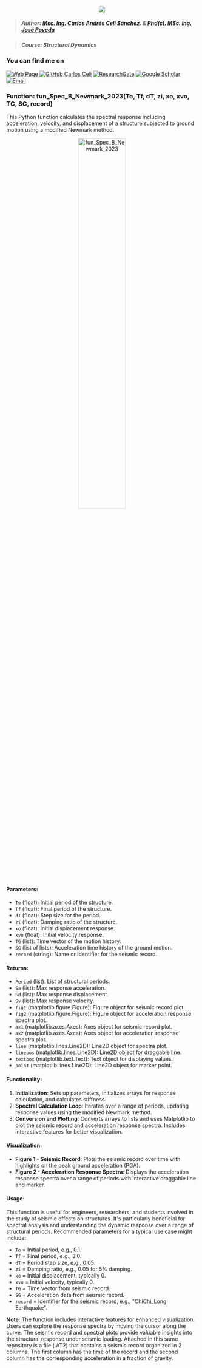 <div align="center">
    <img src="https://github.com/Normando1945/Normando1945.github.io/assets/62081230/1ac0bf1d-67cd-43f6-87b0-141417a606db">
</div>

>##### Author:                 [Msc. Ing. Carlos Andrés Celi Sánchez](https://www.researchgate.net/profile/Carlos-Celi). & [Phd(c). MSc. Ing. José Poveda](https://www.torrefuerte.com)

>##### Course:                 Structural Dynamics


### **You can find me on**
[![Web Page](https://img.shields.io/badge/Web%20Page-caceli.net-blue)](http:caceli.net)
[![GitHub Carlos Celi](https://img.shields.io/github/followers/Normando1945?label=follow&style=social)](https://github.com/Normando1945)
[![ResearchGate](https://img.shields.io/badge/-ResearchGate-00CCBB?style=social&logo=researchgate)](https://www.researchgate.net/profile/Carlos-Celi)
[![Google Scholar](https://img.shields.io/badge/-Google%20Scholar-4285F4?style=social&logo=google)](https://scholar.google.com.ec/citations?hl=es&user=yR4Gz7kAAAAJ)
<a href="Carlos Celi:normando1945@gmail.com"><img alt="Email" src="https://img.shields.io/badge/Email-normando1945@gmail.com-blue?style=flat&logo=gmail"></a>

### Function: fun_Spec_B_Newmark_2023(To, Tf, dT, zi, xo, xvo, TG, SG, record)

This Python function calculates the spectral response including acceleration, velocity, and displacement of a structure subjected to ground motion using a modified Newmark method.

<p align="center">
    <img src="https://github.com/Normando1945/Simple-Python-Functions-Collection/assets/62081230/a5d747fd-45e4-447e-ab21-71fa71f71224" alt="fun_Spec_B_Newmark_2023" width="50%">
</p>

#### Parameters:
- `To` (float): Initial period of the structure.
- `Tf` (float): Final period of the structure.
- `dT` (float): Step size for the period.
- `zi` (float): Damping ratio of the structure.
- `xo` (float): Initial displacement response.
- `xvo` (float): Initial velocity response.
- `TG` (list): Time vector of the motion history.
- `SG` (list of lists): Acceleration time history of the ground motion.
- `record` (string): Name or identifier for the seismic record.

#### Returns:
- `Period` (list): List of structural periods.
- `Sa` (list): Max response acceleration.
- `Sd` (list): Max response displacement.
- `Sv` (list): Max response velocity.
- `fig1` (matplotlib.figure.Figure): Figure object for seismic record plot.
- `fig2` (matplotlib.figure.Figure): Figure object for acceleration response spectra plot.
- `ax1` (matplotlib.axes.Axes): Axes object for seismic record plot.
- `ax2` (matplotlib.axes.Axes): Axes object for acceleration response spectra plot.
- `line` (matplotlib.lines.Line2D): Line2D object for spectra plot.
- `linepos` (matplotlib.lines.Line2D): Line2D object for draggable line.
- `textbox` (matplotlib.text.Text): Text object for displaying values.
- `point` (matplotlib.lines.Line2D): Line2D object for marker point.

#### Functionality:
1. **Initialization**: Sets up parameters, initializes arrays for response calculation, and calculates stiffness.
2. **Spectral Calculation Loop**: Iterates over a range of periods, updating response values using the modified Newmark method.
3. **Conversion and Plotting**: Converts arrays to lists and uses Matplotlib to plot the seismic record and acceleration response spectra. Includes interactive features for better visualization.

#### Visualization:
- **Figure 1 - Seismic Record**: Plots the seismic record over time with highlights on the peak ground acceleration (PGA).
- **Figure 2 - Acceleration Response Spectra**: Displays the acceleration response spectra over a range of periods with interactive draggable line and marker.

#### Usage:
This function is useful for engineers, researchers, and students involved in the study of seismic effects on structures. It's particularly beneficial for spectral analysis and understanding the dynamic response over a range of structural periods. Recommended parameters for a typical use case might include:
- `To` = Initial period, e.g., 0.1.
- `Tf` = Final period, e.g., 3.0.
- `dT` = Period step size, e.g., 0.05.
- `zi` = Damping ratio, e.g., 0.05 for 5% damping.
- `xo` = Initial displacement, typically 0.
- `xvo` = Initial velocity, typically 0.
- `TG` = Time vector from seismic record.
- `SG` = Acceleration data from seismic record.
- `record` = Identifier for the seismic record, e.g., "ChiChi_Long Earthquake".

**Note**: The function includes interactive features for enhanced visualization. Users can explore the response spectra by moving the cursor along the curve. The seismic record and spectral plots provide valuable insights into the structural response under seismic loading. Attached in this same repository is a file (.AT2) that contains a seismic record organized in 2 columns. The first column has the time of the record and the second column has the corresponding acceleration in a fraction of gravity.


